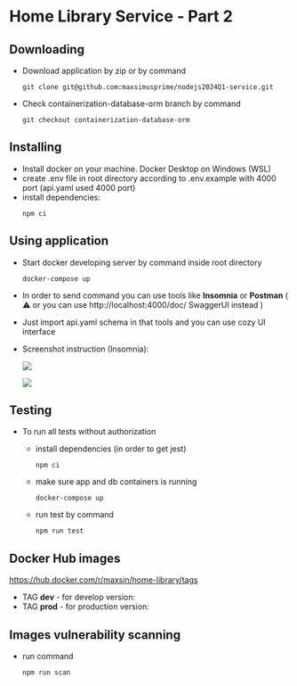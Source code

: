 # Home Library Service - Part 2

## Downloading
- Download application by zip or by command
  ```
  git clone git@github.com:maxsimusprime/nodejs2024Q1-service.git
  ```
- Check containerization-database-orm branch by command
  ```
  git checkout containerization-database-orm
  ```


## Installing
- Install docker on your machine. Docker Desktop on Windows (WSL)
- create .env file in root directory according to .env.example with 4000 port (api.yaml used 4000 port)
- install dependencies:
  ```
  npm ci
  ```

## Using application
- Start docker developing server by command inside root directory
  ```
  docker-compose up
  ```
- In order to send command you can use tools like **Insomnia** or **Postman** ( ⚠️ or you can use http://localhost:4000/doc/ SwaggerUI instead )
- Just import api.yaml schema in that tools and you can use cozy UI interface
- Screenshot instruction (Insomnia):

  ![](https://i.ibb.co/2W8FGY0/image.png)
  
  ![](https://i.ibb.co/SdYDKF5/image.png)


## Testing
- To run all tests without authorization
  - install dependencies (in order to get jest)
    ```
    npm ci
    ```

  - make sure app and db containers is running
    ```
    docker-compose up
    ```

  - run test by command
    ```
    npm run test
    ```


## Docker Hub images
https://hub.docker.com/r/maxsin/home-library/tags
- TAG **dev** - for develop version:
- TAG **prod** - for production version:


## Images vulnerability scanning
- run command
  ```
  npm run scan
  ```
